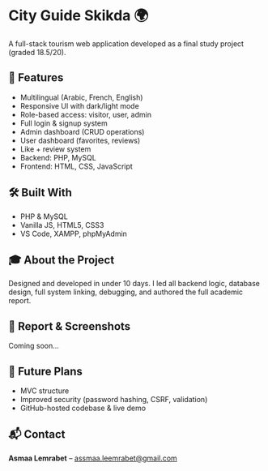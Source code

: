 
# City Guide Skikda 🌍

A full-stack tourism web application developed as a final study project (graded 18.5/20).

## 🧠 Features
- Multilingual (Arabic, French, English)
- Responsive UI with dark/light mode
- Role-based access: visitor, user, admin
- Full login & signup system
- Admin dashboard (CRUD operations)
- User dashboard (favorites, reviews)
- Like + review system
- Backend: PHP, MySQL  
- Frontend: HTML, CSS, JavaScript

## 🛠️ Built With
- PHP & MySQL
- Vanilla JS, HTML5, CSS3
- VS Code, XAMPP, phpMyAdmin

## 🎓 About the Project
Designed and developed in under 10 days. I led all backend logic, database design, full system linking, debugging, and authored the full academic report.

## 📎 Report & Screenshots
Coming soon...

## 🚀 Future Plans
- MVC structure
- Improved security (password hashing, CSRF, validation)
- GitHub-hosted codebase & live demo

## 📬 Contact
**Asmaa Lemrabet** – assmaa.leemrabet@gmail.com
